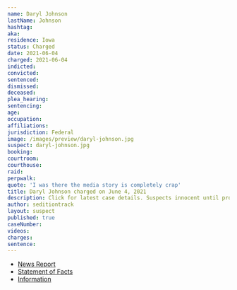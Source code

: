 ```yaml
---
name: Daryl Johnson
lastName: Johnson
hashtag:
aka:
residence: Iowa
status: Charged
date: 2021-06-04
charged: 2021-06-04
indicted:
convicted:
sentenced:
dismissed:
deceased:
plea_hearing:
sentencing:
age:
occupation:
affiliations:
jurisdiction: Federal
image: /images/preview/daryl-johnson.jpg
suspect: daryl-johnson.jpg
booking:
courtroom:
courthouse:
raid:
perpwalk:
quote: 'I was there the media story is completely crap'
title: Daryl Johnson charged on June 4, 2021
description: Click for latest case details. Suspects innocent until proven guilty.
author: seditiontrack
layout: suspect
published: true
caseNumber:
videos:
charges:
sentence:
---
```

- [News Report](https://globegazette.com/community/mcpress/news/st-ansgar-man-and-his-son-arrested-for-alleged-involvement-in-january-u-s-capitol/article_b933ccd3-4b4f-5133-b737-78c3c0886510.html)
- [Statement of Facts](https://www.justice.gov/usao-dc/case-multi-defendant/file/1403436/download)
- [Information](https://extremism.gwu.edu/sites/g/files/zaxdzs2191/f/Daryl%20and%20Daniel%20Johnson%20Information.pdf)
